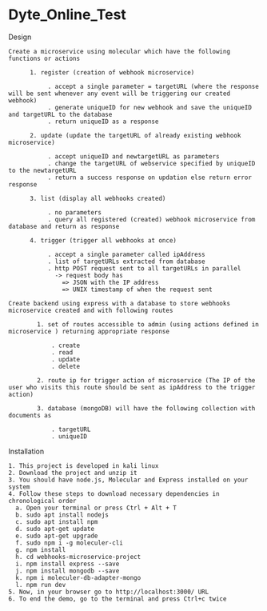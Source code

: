 # Dyte_Online_Test
Design

    Create a microservice using molecular which have the following functions or actions

          1. register (creation of webhook microservice)
          
               . accept a single parameter = targetURL (where the response will be sent whenever any event will be triggering our created webhook)
               . generate uniqueID for new webhook and save the uniqueID and targetURL to the database
               . return uniqueID as a response
               
          2. update (update the targetURL of already existing webhook microservice)
          
               . accept uniqueID and newtargetURL as parameters
               . change the targetURL of webservice specified by uniqueID to the newtargetURL
               . return a success response on updation else return error response
               
          3. list (display all webhooks created)
          
               . no parameters
               . query all registered (created) webhook microservice from database and return as response
               
          4. trigger (trigger all webhooks at once)
          
               . accept a single parameter called ipAddress
               . list of targetURLs extracted from database
               . http POST request sent to all targetURLs in parallel
                 -> request body has
                   => JSON with the IP address
                   => UNIX timestamp of when the request sent

    Create backend using express with a database to store webhooks microservice created and with following routes

            1. set of routes accessible to admin (using actions defined in microservice ) returning appropriate response
            
                . create 
                . read
                . update
                . delete
                
            2. route ip for trigger action of microservice (The IP of the user who visits this route should be sent as ipAddress to the trigger action)
            
            3. database (mongoDB) will have the following collection with documents as 
            
                . targetURL
                . uniqueID

Installation

    1. This project is developed in kali linux
    2. Download the project and unzip it
    3. You should have node.js, Molecular and Express installed on your system
    4. Follow these steps to download necessary dependencies in chronological order
      a. Open your terminal or press Ctrl + Alt + T
      b. sudo apt install nodejs
      c. sudo apt install npm
      d. sudo apt-get update
      e. sudo apt-get upgrade
      f. sudo npm i -g moleculer-cli
      g. npm install
      h. cd webhooks-microservice-project 
      i. npm install express --save
      j. npm install mongodb --save 
      k. npm i moleculer-db-adapter-mongo
      l. npm run dev 
    5. Now, in your browser go to http://localhost:3000/ URL 
    6. To end the demo, go to the terminal and press Ctrl+c twice
